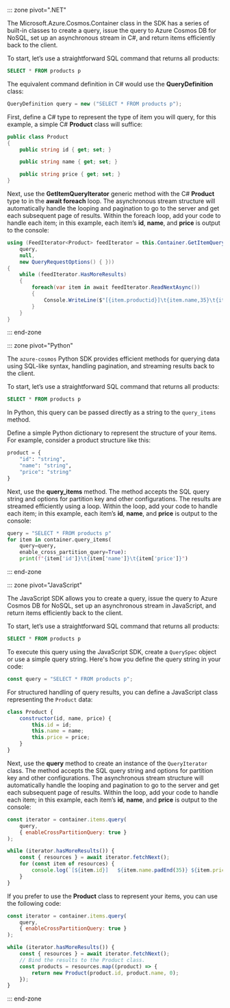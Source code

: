 ::: zone pivot=".NET"

The Microsoft.Azure.Cosmos.Container class in the SDK has a series of built-in classes to create a query, issue the query to Azure Cosmos DB for NoSQL, set up an asynchronous stream in C#, and return items efficiently back to the client.

To start, let’s use a straightforward SQL command that returns all products:

```sql
SELECT * FROM products p
```

The equivalent command definition in C# would use the **QueryDefinition** class:

```csharp
QueryDefinition query = new ("SELECT * FROM products p");
```

First, define a C# type to represent the type of item you will query, for this example, a simple C\# **Product** class will suffice:

```csharp
public class Product
{
    public string id { get; set; }

    public string name { get; set; }

    public string price { get; set; }
}
```

Next, use the **GetItemQueryIterator** generic method with the C\# **Product** type to in the **await foreach** loop. The asynchronous stream structure will automatically handle the looping and pagination to go to the server and get each subsequent page of results. Within the foreach loop, add your code to handle each item; in this example, each item’s **id**, **name**, and **price** is output to the console:

```csharp
using (FeedIterator<Product> feedIterator = this.Container.GetItemQueryIterator<Product>(
    query,
    null,
    new QueryRequestOptions() { }))
{
    while (feedIterator.HasMoreResults)
    {
        foreach(var item in await feedIterator.ReadNextAsync())
        {
            Console.WriteLine($"[{item.productid}]\t{item.name,35}\t{item.price,15:C}");
        }
    }
}
```

::: end-zone

::: zone pivot="Python"

The `azure-cosmos` Python SDK provides efficient methods for querying data using SQL-like syntax, handling pagination, and streaming results back to the client.

To start, let’s use a straightforward SQL command that returns all products:

```sql
SELECT * FROM products p
```

In Python, this query can be passed directly as a string to the `query_items` method.

Define a simple Python dictionary to represent the structure of your items. For example, consider a product structure like this:

```python
product = {
    "id": "string",
    "name": "string",
    "price": "string"
}
```

Next, use the **query_items** method. The method accepts the SQL query string and options for partition key and other configurations. The results are streamed efficiently using a loop. Within the loop, add your code to handle each item; in this example, each item’s **id**, **name**, and **price** is output to the console:

```python
query = "SELECT * FROM products p"
for item in container.query_items(
    query=query,
    enable_cross_partition_query=True):
    print(f"{item['id']}\t{item['name']}\t{item['price']}")
```

::: end-zone

::: zone pivot="JavaScript"

The JavaScript SDK allows you to create a query, issue the query to Azure Cosmos DB for NoSQL, set up an asynchronous stream in JavaScript, and return items efficiently back to the client.

To start, let’s use a straightforward SQL command that returns all products:

```sql
SELECT * FROM products p
```

To execute this query using the JavaScript SDK, create a `QuerySpec` object or use a simple query string. Here's how you define the query string in your code:

```javascript
const query = "SELECT * FROM products p";
```

For structured handling of query results, you can define a JavaScript class representing the `Product` data:

```javascript
class Product {
    constructor(id, name, price) {
        this.id = id;
        this.name = name;
        this.price = price;
    }
}
```

Next, use the **query** method to create an instance of the `QueryIterator` class. The method accepts the SQL query string and options for partition key and other configurations. The asynchronous stream structure will automatically handle the looping and pagination to go to the server and get each subsequent page of results. Within the loop, add your code to handle each item; in this example, each item’s **id**, **name**, and **price** is output to the console:

```javascript
const iterator = container.items.query(
    query,
    { enableCrossPartitionQuery: true }
);

while (iterator.hasMoreResults()) {
    const { resources } = await iterator.fetchNext();
    for (const item of resources) {
        console.log(`[${item.id}]	${item.name.padEnd(35)}	${item.price.toFixed(2)}`);
    }
}
```

If you prefer to use the **Product** class to represent your items, you can use the following code:

```javascript
const iterator = container.items.query(
    query,
    { enableCrossPartitionQuery: true }
);

while (iterator.hasMoreResults()) {
    const { resources } = await iterator.fetchNext();
    // Bind the results to the Product class.
    const products = resources.map((product) => {
        return new Product(product.id, product.name, 0);
    });
}
```

::: end-zone
